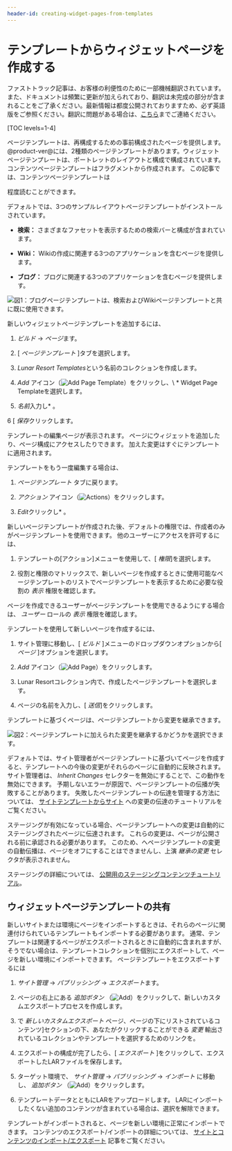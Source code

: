 ```yaml
---
header-id: creating-widget-pages-from-templates
---
```


# テンプレートからウィジェットページを作成する

<p class="alert alert-info"><span class="wysiwyg-color-blue120">ファストトラック記事は、お客様の利便性のために一部機械翻訳されています。また、ドキュメントは頻繁に更新が加えられており、翻訳は未完成の部分が含まれることをご了承ください。最新情報は都度公開されておりますため、必ず英語版をご参照ください。翻訳に問題がある場合は、<a href="mailto:support-content-jp@liferay.com">こちら</a>までご連絡ください。</span></p>

[TOC levels=1-4]

ページテンプレートは、再構成するための事前構成されたページを提供します。 @product-ver@には、2種類のページテンプレートがあります。ウィジェットページテンプレートは、ポートレットのレイアウトと構成で構成されています。 コンテンツページテンプレートはフラグメントから作成されます。 この記事</a>では、コンテンツページテンプレートは

程度読むことができます。</p> 

デフォルトでは、3つのサンプルレイアウトページテンプレートがインストールされています。

  - **検索：** さまざまなファセットを表示するための検索バーと構成が含まれています。

  - **Wiki：** Wikiの作成に関連する3つのアプリケーションを含むページを提供します。

  - **ブログ：** ブログに関連する3つのアプリケーションを含むページを提供します。

![図1：ブログページテンプレートは、検索およびWikiページテンプレートと共に既に使用できます。](../../../../../../images/default-page-templates.png)

新しいウィジェットページテンプレートを追加するには、

1.  *ビルド* → *ページ*ます。

2.  [ *ページテンプレート* ]タブを選択します。

3.  *Lunar Resort Templates*という名前のコレクションを作成します。

4.  *Add* アイコン（![Add Page Template](../../../../../../images/icon-add.png)）をクリックし、\ * Widget Page Templateを選択します。

5.  *名前*入力し* 。</p></li> 
   
   6  [ *保存*クリックします。</ol> 

テンプレートの編集ページが表示されます。 ページにウィジェットを追加したり、ページ構成にアクセスしたりできます。 加えた変更はすぐにテンプレートに適用されます。

テンプレートをもう一度編集する場合は、

1.  *ページテンプレート* タブに戻ります。

2.  *アクション* アイコン（![Actions](../../../../../../images/icon-actions.png)）をクリックします。

3.  *Edit*クリックし* 。</p></li> </ol> 
   
   新しいページテンプレートが作成された後、デフォルトの権限では、作成者のみがページテンプレートを使用できます。 他のユーザーにアクセスを許可するには、
   
   1.  テンプレートの[アクション]メニューを使用して、[ *権限*]を選択します。

2.  役割と権限のマトリックスで、新しいページを作成するときに使用可能なページテンプレートのリストでページテンプレートを表示するために必要な役割の *表示* 権限を確認します。

ページを作成できるユーザーがページテンプレートを使用できるようにする場合は、 *ユーザー* ロールの *表示* 権限を確認します。

テンプレートを使用して新しいページを作成するには、

1.  サイト管理に移動し、[ *ビルド* ]メニューのドロップダウンオプションから[ *ページ* ]オプションを選択します。

2.  *Add* アイコン（![Add Page](../../../../../../images/icon-add.png)）をクリックします。

3.  Lunar Resortコレクション内で、作成したページテンプレートを選択します。

4.  ページの名前を入力し、[ *送信*]をクリックします。

テンプレートに基づくページは、ページテンプレートから変更を継承できます。

![図2：ページテンプレートに加えられた変更を継承するかどうかを選択できます。](../../../../../../images/automatic-application-page-template-changes.png)

デフォルトでは、サイト管理者がページテンプレートに基づいてページを作成すると、テンプレートへの今後の変更がそれらのページに自動的に反映されます。 サイト管理者は、 *Inherit Changes* セレクターを無効にすることで、この動作を無効にできます。 予期しないエラーが原因で、ページテンプレートの伝播が失敗することがあります。 失敗したページテンプレートの伝達を管理する方法については、 [サイトテンプレートからサイト](/docs/7-1/user/-/knowledge_base/u/propagating-changes-from-site-templates-to-sites) への変更の伝達のチュートリアルをご覧ください。

ステージングが有効になっている場合、ページテンプレートへの変更は自動的にステージングされたページに伝達されます。 これらの変更は、ページが公開される前に承認される必要があります。 このため、へページテンプレートの変更の自動伝播は、ページをオフにすることはできませんし、上演 *継承の変更* セレクタが表示されません。

ステージングの詳細については、 [公開用のステージングコンテンツチュートリアル](/docs/7-1/user/-/knowledge_base/u/staging-content-for-publication)。



## ウィジェットページテンプレートの共有

新しいサイトまたは環境にページをインポートするときは、それらのページに関連付けられているテンプレートもインポートする必要があります。 通常、テンプレートは関連するページがエクスポートされるときに自動的に含まれますが、そうでない場合は、テンプレートコレクションを個別にエクスポートして、ページを新しい環境にインポートできます。 ページテンプレートをエクスポートするには

1.  *サイト管理* → *パブリッシング* → *エクスポート*ます。

2.  ページの右上にある *追加ボタン* （![Add](../../../../../../images/icon-add.png)）をクリックして、新しいカスタムエクスポートプロセスを作成します。

3.  で *新しいカスタムエクスポート* ページ、ページの下にリストされているコンテンツ]セクションの下、あなたがクリックすることができる *変更* 輸出されているコレクションやテンプレートを選択するためのリンクを。

4.  エクスポートの構成が完了したら、[ *エクスポート* ]をクリックして、エクスポートしたLARファイルを保存します。

5.  ターゲット環境で、 *サイト管理* → *パブリッシング* → *インポート* に移動し、 *追加ボタン* （![Add](../../../../../../images/icon-add.png)）をクリックします。

6.  テンプレートデータとともにLARをアップロードします。 LARにインポートしたくない追加のコンテンツが含まれている場合は、選択を解除できます。

テンプレートがインポートされると、ページを新しい環境に正常にインポートできます。 コンテンツのエクスポート/インポートの詳細については、 [サイトとコンテンツのインポート/エクスポート](/docs/7-1/user/-/knowledge_base/u/importing-exporting-pages-and-content) 記事をご覧ください。
